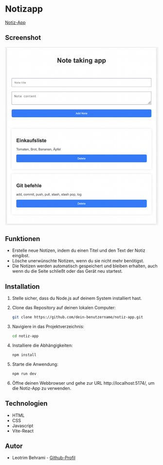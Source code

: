 # Notizapp

[Notiz-App](https://notiz-app-aufgabe-mit-context-api.vercel.app/)

## Screenshot

![Screenshot](./src/img/preview.png)

## Funktionen

- Erstelle neue Notizen, indem du einen Titel und den Text der Notiz eingibst.
- Lösche unerwünschte Notizen, wenn du sie nicht mehr benötigst.
- Die Notizen werden automatisch gespeichert und bleiben erhalten, auch wenn du die Seite schließt oder das Gerät neu startest.

## Installation

1. Stelle sicher, dass du Node.js auf deinem System installiert hast.
2. Clone das Repository auf deinen lokalen Computer:

   ```bash
   git clone https://github.com/dein-benutzername/notiz-app.git

3. Navigiere in das Projektverzeichnis:

    ```bash
    cd notiz-app

4. Installiere die Abhängigkeiten:

    ```bash
    npm install

5. Starte die Anwendung:
    ```bash
    npm run dev

6. Öffne deinen Webbrowser und gehe zur URL http://localhost:5174/, um die Notiz-App zu verwenden.


## Technologien
- HTML
- CSS
- Javascript
- Vite-React

## Autor
- Leotrim Behrami - [Github-Profil](https://github.com/Leotrimbehrami)
